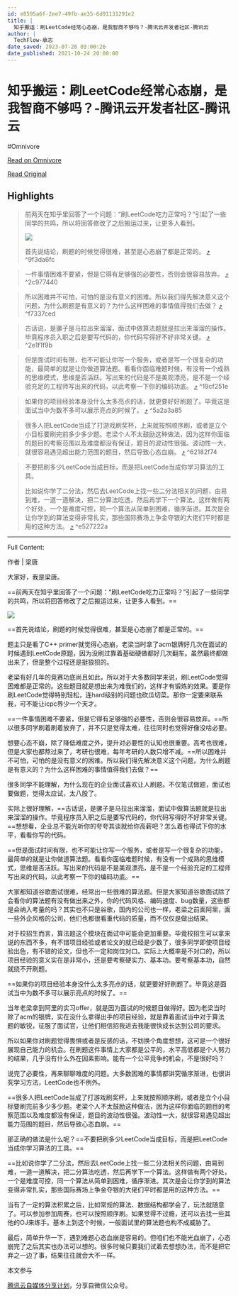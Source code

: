 ```yaml
---
id: e8595a6f-2ee7-49fb-ae35-6d91131291e2
title: |
  知乎搬运：刷LeetCode经常心态崩，是我智商不够吗？-腾讯云开发者社区-腾讯云
author: |
  TechFlow-承志
date_saved: 2023-07-28 03:00:26
date_published: 2021-10-24 20:00:00
---
```


# 知乎搬运：刷LeetCode经常心态崩，是我智商不够吗？-腾讯云开发者社区-腾讯云
#Omnivore

[Read on Omnivore](https://omnivore.app/me/leet-code-1899b4c72cf)

[Read Original](https://cloud.tencent.com/developer/article/2084334)

## Highlights

> 前两天在知乎里回答了一个问题：“刷LeetCode吃力正常吗？”引起了一些同学的共鸣，所以将回答修改了之后搬运过来，让更多人看到。
> 
> ![](https://proxy-prod.omnivore-image-cache.app/0x0,sEILLkT85DZqi7F4s4bPx1PQWTBn5tnbBP7aLdnjg-xI/https://ask.qcloudimg.com/http-save/yehe-5819646/67484d716626b09d4f79b10cb193975c.jpeg)
> 
> 首先说结论，刷题的时候觉得很难，甚至是心态崩了都是正常的。 [⤴️](https://omnivore.app/me/leet-code-1899b4c72cf#9f3da6fc-e4ce-4ed6-8389-665f4b258921)  ^9f3da6fc

> 一件事情困难不要紧，但是它得有足够强的必要性，否则会很容易放弃。 [⤴️](https://omnivore.app/me/leet-code-1899b4c72cf#2c977440-0e44-4f71-8668-9aef2fc8f5b5)  ^2c977440

> 所以困难并不可怕，可怕的是没有意义的困难。所以我们得先解决意义这个问题，为什么刷题是有意义的？为什么这样困难的事情值得我们去做？ [⤴️](https://omnivore.app/me/leet-code-1899b4c72cf#f7337ced-eff8-4d96-93a3-c22844bbcad3)  ^f7337ced

> 古话说，是骡子是马拉出来溜溜，面试中做算法题就是拉出来溜溜的操作。毕竟程序员入职之后是要写代码的，你代码写得好不好非常关键。 [⤴️](https://omnivore.app/me/leet-code-1899b4c72cf#2e1f1f9b-f9f6-40b1-9308-2578cbbf4181)  ^2e1f1f9b

> 但是面试时间有限，也不可能让你写一个服务，或者是写一个很复杂的功能，最简单的就是让你做道算法题。看看你面临难题时候，有没有一个成熟的思维模式，思维是否活跃。写出来的代码是不是美观漂亮，是不是一个经验充足的工程师写出来的代码，以此考察一下你的编码功底。 [⤴️](https://omnivore.app/me/leet-code-1899b4c72cf#19cf251e-f4b5-4ce8-a744-a90948bb1aad)  ^19cf251e

> 如果你的项目经验本身没什么太多亮点的话，就更要好好刷题了。毕竟这是面试当中为数不多可以展示亮点的时候了。 [⤴️](https://omnivore.app/me/leet-code-1899b4c72cf#5a2a3a85-b091-4ed8-b6f5-e6128d0f4ccc)  ^5a2a3a85

> 很多人把LeetCode当成了打游戏刷奖杯，上来就按照顺序刷，或者是立个小目标要刷完前多少多少题。老梁个人不太鼓励这种做法，因为这样你面临的题目的考察范围以及难度都没有保证，题目的波动性很强。波动性一大，就很容易遇见超出能力范围的题目，然后导致心态血崩。 [⤴️](https://omnivore.app/me/leet-code-1899b4c72cf#62182f74-ce25-498a-8b48-8a654751acc2)  ^62182f74

> 不要把刷多少LeetCode当成目标，而是把LeetCode当成你学习算法的工具。
> 
> 比如说你学了二分法，然后去LeetCode上找一些二分法相关的问题，由易到难，一道一道解决，把二分算法吃透，然后再学下一个算法。这样做有两个好处，一个是难度可控，同一个算法从简单到困难，循序渐进。其次是会让你学到的算法变得非常扎实，那些国际赛场上争金夺银的大佬们平时都是用的这种方法。 [⤴️](https://omnivore.app/me/leet-code-1899b4c72cf#e527222a-be25-4276-8b18-e67bbf0a0433)  ^e527222a


--- 

Full Content: 

作者 | 梁唐

大家好，我是梁唐。

==前两天在知乎里回答了一个问题：“刷LeetCode吃力正常吗？”引起了一些同学的共鸣，所以将回答修改了之后搬运过来，让更多人看到。==

![](https://proxy-prod.omnivore-image-cache.app/0x0,sEILLkT85DZqi7F4s4bPx1PQWTBn5tnbBP7aLdnjg-xI/https://ask.qcloudimg.com/http-save/yehe-5819646/67484d716626b09d4f79b10cb193975c.jpeg)

==首先说结论，刷题的时候觉得很难，甚至是心态崩了都是正常的。==

题主只是看了C++ primer就觉得心态崩，老梁当时拿了acm银牌好几次在面试的时候遇到LeetCode原题，因为没刷过靠着基础硬做都好几次翻车。虽然最终都做出来了，但是整个过程还是挺狼狈的。

老梁有好几年的竞赛功底尚且如此，所以对于大多数同学来说，刷LeetCode觉得困难都是正常的。这些题目就是想出来为难我们的，这样才有锻炼的效果。要是你刷LeetCode觉得特别轻松，连hard级别的问题也砍瓜切菜。那你一定要来联系我，可不能让icpc界少一个天才。

==一件事情困难不要紧，但是它得有足够强的必要性，否则会很容易放弃。==所以很多同学刷着刷着放弃了，并不只是觉得太难，往往同时也觉得好像没啥必要。

想要心态不崩，除了降低难度之外，提升对必要性的认知也很重要。高考也很难，但是大家也都熬过来了，考研也很难，每年考研的人数只增不减。==所以困难并不可怕，可怕的是没有意义的困难。所以我们得先解决意义这个问题，为什么刷题是有意义的？为什么这样困难的事情值得我们去做？==

很多同学不能理解，为什么现在的企业面试喜欢让人刷题。不仅笔试做题，面试也要做题，觉得太应试，太八股了。

实际上很好理解，==古话说，是骡子是马拉出来溜溜，面试中做算法题就是拉出来溜溜的操作。毕竟程序员入职之后是要写代码的，你代码写得好不好非常关键。==想想看，企业总不能光听你的夸夸其谈就给你高薪吧？怎么着也得试下你的水平，看看你写的代码。

==但是面试时间有限，也不可能让你写一个服务，或者是写一个很复杂的功能，最简单的就是让你做道算法题。看看你面临难题时候，有没有一个成熟的思维模式，思维是否活跃。写出来的代码是不是美观漂亮，是不是一个经验充足的工程师写出来的代码，以此考察一下你的编码功底。==

大家都知道谷歌面试很难，经常出一些很难的算法题。但是大家知道谷歌面试除了会看你的算法题有没有做出来之外，你的代码风格、编码速度、bug数量，这些都是会纳入考量的吗？其实也不只是谷歌，国内的公司也一样，老梁之前面阿里，面一些外企风格的公司，他们也都很看重代码的质量，而不仅仅是做出结果。

对于校招生而言，算法题这个模块在面试中可能会更加重要。毕竟校招生可以拿来说的东西不多，有不错项目经验或者论文的就已经是少数了，很多同学即使项目经验出色，有不错的论文，但也不一定和岗位对口。实际上大概率是不对口的，所以项目经验的意义实在是非常小，还是要考察硬实力、基本功。要考察基本功，自然就绕不开刷题。

==如果你的项目经验本身没什么太多亮点的话，就更要好好刷题了。毕竟这是面试当中为数不多可以展示亮点的时候了。==

当年老梁拿到阿里的实习offer，就是因为面试的时候题目做得好。因为老梁当时除了acm的银牌，实在没什么拿得出手的项目经验，就是靠着面试当中对于算法题的敏锐，征服了面试官，让他们相信招我进去我能很快成长达到公司的要求。

所以如果你对刷题觉得畏惧或者是反感的话，不妨换个角度想想，这可是一个很好展现自己能力的机会。在刷题这件事情上大家都是公平的，水平高低都是个人努力的结果，几乎没有什么外在因素影响。能有一个公平竞争的机会，不是很好吗？

说完了必要性，再来聊聊难度的问题。大多数困难的事情都讲究循序渐进，也很讲究学习方法，LeetCode也不例外。

==很多人把LeetCode当成了打游戏刷奖杯，上来就按照顺序刷，或者是立个小目标要刷完前多少多少题。老梁个人不太鼓励这种做法，因为这样你面临的题目的考察范围以及难度都没有保证，题目的波动性很强。波动性一大，就很容易遇见超出能力范围的题目，然后导致心态血崩。==

那正确的做法是什么呢？==不要把刷多少LeetCode当成目标，而是把LeetCode当成你学习算法的工具。==

==比如说你学了二分法，然后去LeetCode上找一些二分法相关的问题，由易到难，一道一道解决，把二分算法吃透，然后再学下一个算法。这样做有两个好处，一个是难度可控，同一个算法从简单到困难，循序渐进。其次是会让你学到的算法变得非常扎实，那些国际赛场上争金夺银的大佬们平时都是用的这种方法。==

当有了一定的算法积累之后，比如常规的算法、数据结构都学会了，玩法就随意了。可以参加参加周赛，也可以按照顺序刷。如果觉得不过瘾，还可以去找一些其他的OJ来练手。基本上到这个时候，一般面试里的算法题也构不成威胁了。

最后，简单升华一下，遇到难题心态血崩是容易的。但咱们也不能光血崩了，心态崩完了之后其实也办法可以想的。很多时候只要我们试着去想想办法，而不是把它弃之一边了事，结果往往就会大不一样。

本文参与

[腾讯云自媒体分享计划](https://cloud.tencent.com/developer/support-plan)，分享自微信公众号。
